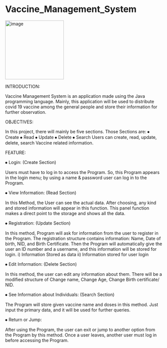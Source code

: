 # Vaccine_Management_System
<img width="188" alt="image" src="https://user-images.githubusercontent.com/109748582/206621069-e9d23dc5-0544-4d7e-8130-d8b4d6d70210.png">


INTRODUCTION:

Vaccine Management System is an application made using the Java programming
language. Mainly, this application will be used to distribute covid 19
vaccine among the general people and store their information for further
observation.


OBJECTIVES:

In this project, there will mainly be five sections. Those Sections are:
⦁ Create
⦁ Read
⦁ Update
⦁ Delete
⦁ Search
Users can create, read, update, delete, search Vaccine related information.


FEATURE:

⦁ Login: (Create Section)

Users must have to log in to access the Program. So, this Program appears in
the login menu; by using a name & password user can log in to the Program.

⦁ View Information: (Read Section)

In this Method, the User can see the actual data. After choosing, any kind
and stored information will appear in this function. This panel function
makes a direct point to the storage and shows all the data.

⦁ Registration: (Update Section)

In this method, Program will ask for information from the user to register
in the Program. The registration structure contains information: Name, Date
of birth, NID, and Birth Certificate. Then the Program will automatically
give the user an ID number and a username, and this information will be
stored for login.
i) Information Stored as data
ii) Information stored for user login

⦁ Edit Information: (Delete Section)

In this method, the user can edit any information about them. There will be
a modified structure of Change name, Change Age, Change Birth certificate/
NID.

⦁ See Information about Individuals: (Search Section)

The Program will store given vaccine name and doses in this method. Just
input the primary data, and it will be used for further queries.

⦁ Return or Jump:

After using the Program, the user can exit or jump to another option from
the Program by this method. Once a user leaves, another user must log in
before accessing the Program.
